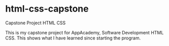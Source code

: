 # html-css-capstone
Capstone Project HTML CSS

This is my capstone project for AppAcademy, Software Development HTML CSS. This shows what I have learned since starting the program.
